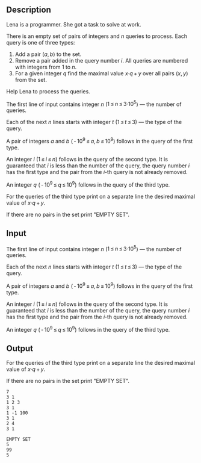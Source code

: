 ## Description

<div><p>Lena is a programmer. She got a task to solve at work.</p><p>There is an empty set of pairs of integers and <span class="tex-span"><i>n</i></span> queries to process. Each query is one of three types:</p><ol> <li> Add a pair <span class="tex-span">(<i>a</i>, <i>b</i>)</span> to the set. </li><li> Remove a pair added in the query number <span class="tex-span"><i>i</i></span>. All queries are numbered with integers from <span class="tex-span">1</span> to <span class="tex-span"><i>n</i></span>. </li><li> For a given integer <span class="tex-span"><i>q</i></span> find the maximal value <span class="tex-span"><i>x</i>·<i>q</i> + <i>y</i></span> over all pairs <span class="tex-span">(<i>x</i>, <i>y</i>)</span> from the set. </li></ol><p>Help Lena to process the queries.</p></div><div class="input-specification"><p>The first line of input contains integer <span class="tex-span"><i>n</i></span> (<span class="tex-span">1 ≤ <i>n</i> ≤ 3·10<sup class="upper-index">5</sup></span>) — the number of queries.</p><p>Each of the next <span class="tex-span"><i>n</i></span> lines starts with integer <span class="tex-span"><i>t</i></span> (<span class="tex-span">1 ≤ <i>t</i> ≤ 3</span>) — the type of the query.</p><p>A pair of integers <span class="tex-span"><i>a</i></span> and <span class="tex-span"><i>b</i></span> (<span class="tex-span"> - 10<sup class="upper-index">9</sup> ≤ <i>a</i>, <i>b</i> ≤ 10<sup class="upper-index">9</sup></span>) follows in the query of the first type.</p><p>An integer <span class="tex-span"><i>i</i></span> (<span class="tex-span">1 ≤ <i>i</i> ≤ <i>n</i></span>) follows in the query of the second type. It is guaranteed that <span class="tex-span"><i>i</i></span> is less than the number of the query, the query number <span class="tex-span"><i>i</i></span> has the first type and the pair from the <span class="tex-span"><i>i</i></span>-th query is not already removed.</p><p>An integer <span class="tex-span"><i>q</i></span> (<span class="tex-span"> - 10<sup class="upper-index">9</sup> ≤ <i>q</i> ≤ 10<sup class="upper-index">9</sup></span>) follows in the query of the third type.</p></div><div class="output-specification"><p>For the queries of the third type print on a separate line the desired maximal value of <span class="tex-span"><i>x</i>·<i>q</i> + <i>y</i></span>.</p><p>If there are no pairs in the set print "<span class="tex-font-style-tt">EMPTY SET</span>".</p></div>

## Input

<p>The first line of input contains integer <span class="tex-span"><i>n</i></span> (<span class="tex-span">1 ≤ <i>n</i> ≤ 3·10<sup class="upper-index">5</sup></span>) — the number of queries.</p><p>Each of the next <span class="tex-span"><i>n</i></span> lines starts with integer <span class="tex-span"><i>t</i></span> (<span class="tex-span">1 ≤ <i>t</i> ≤ 3</span>) — the type of the query.</p><p>A pair of integers <span class="tex-span"><i>a</i></span> and <span class="tex-span"><i>b</i></span> (<span class="tex-span"> - 10<sup class="upper-index">9</sup> ≤ <i>a</i>, <i>b</i> ≤ 10<sup class="upper-index">9</sup></span>) follows in the query of the first type.</p><p>An integer <span class="tex-span"><i>i</i></span> (<span class="tex-span">1 ≤ <i>i</i> ≤ <i>n</i></span>) follows in the query of the second type. It is guaranteed that <span class="tex-span"><i>i</i></span> is less than the number of the query, the query number <span class="tex-span"><i>i</i></span> has the first type and the pair from the <span class="tex-span"><i>i</i></span>-th query is not already removed.</p><p>An integer <span class="tex-span"><i>q</i></span> (<span class="tex-span"> - 10<sup class="upper-index">9</sup> ≤ <i>q</i> ≤ 10<sup class="upper-index">9</sup></span>) follows in the query of the third type.</p>

## Output

<p>For the queries of the third type print on a separate line the desired maximal value of <span class="tex-span"><i>x</i>·<i>q</i> + <i>y</i></span>.</p><p>If there are no pairs in the set print "<span class="tex-font-style-tt">EMPTY SET</span>".</p>





```input1
7
3 1
1 2 3
3 1
1 -1 100
3 1
2 4
3 1

```




```output1
EMPTY SET
5
99
5

```


